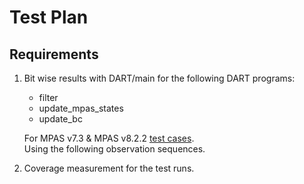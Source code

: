 
# Test Plan

## Requirements

1. Bit wise results with DART/main for the following DART programs:

   - filter
   - update_mpas_states
   - update_bc

   For MPAS v7.3 & MPAS v8.2.2 [test cases](test_cases.md).  
   Using the following observation sequences.

2. Coverage measurement for the test runs.


